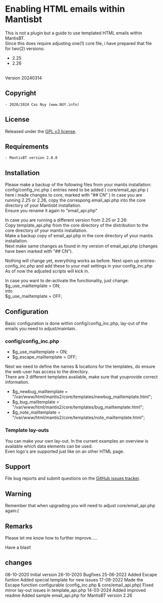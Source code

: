 
# Enabling HTML emails within Mantisbt

This is not a plugin but a guide to use templated HTML emails within MantisBT.<br>
Since this does require adjusting one(1) core file, i have prepared that file for two(2) versions:<br>
- 2.25
- 2.26
<br>
Version 20240314

## Copyright

	- 2020/2024 Cas Nuy (www.NUY.info)
	
## License                                                                                    

Released under the [GPL v3 license](http://opensource.org/licenses/GPL-3.0).

## Requirements
	- MantisBT version 2.0.0

## Installation

Please make a backup of the following files from your mantis installation:
config/config_inc.php	( entries need to be added )
core/email_api.php	( here i made changes to core, marked with "## CN" )
In case you are running 2.25 or 2.26, copy the correspong email_api.php into the core directory of your Mantisbt installation.<br>
Ensure you rename it again to "email_api.php"<br>

In case you are running a different version from 2.25 or 2.26:<br>
Copy  template_api.php from the core directory of the distribution to the core directory of your mantis installation.<br>
Make a backup copy of email_api.php in the core directory of your mantis installation.<br>
Next make same changes as found in my version of email_api.php (changes have been marked with "## CN").<br>

Nothing will change yet, everything works as before.
Next open up entries-config_inc.php and add these to your mail settings in your config_inc.php
As of now the adjusted scripts will kick in.

In case you want to de-activate the functionality, just change:<br>
$g_use_mailtemplate = ON;<br>
into<br>
$g_use_mailtemplate = OFF;<br>

## Configuration

Basic configuration is done within config/config_inc.php, lay-out of the emails you need to adjust/maintain.<br>

### config/config_inc.php

- $g_use_mailtemplate		= ON;
- $g_escape_mailtemplate	= OFF;

Next we need to define the names & locations for the templates, do ensure the web-user has access to the directory.<br>
There are 3 different templates available, make sure that youprovide correct information.<br>
- $g_newbug_mailtemplate	= "/var/www/html/mantis2/core/templates/newbug_mailtemplate.html";
- $g_bug_mailtemplate		= "/var/www/html/mantis2/core/templates/bug_mailtemplate.html";
- $g_note_mailtemplate		= "/var/www/html/mantis2/core/templates/note_mailtemplate.html";

### Template lay-outs

You can make your own lay-out. In the current examples an overview is available which data elements can be used.<br>
Even logo's are supported just like on an other HTML page.

## Support

File bug reports and submit questions on the
[GitHub issues tracker](http://github.com/mantisbt-plugins/mailtemplate/issues).

## Warning

Remember that when upgrading you will need to adjust core/email_api.php again:(

## Remarks
Please let me know how to further improve.....<br>
 
Have a blast!

## changes

08-10-2020	Initial version
26-10-2020	Bugfixes
25-06-2022	Added Escape funtion
			Added special template for new issues
17-08-2022	Made the Escape function configurable (config_inc.php & core/email_api.php)
			Fixed minor lay-out issues in template_api.php
14-03-2024	Added improved readme
			Added sample email_api.php for MantisBT version 2.26
